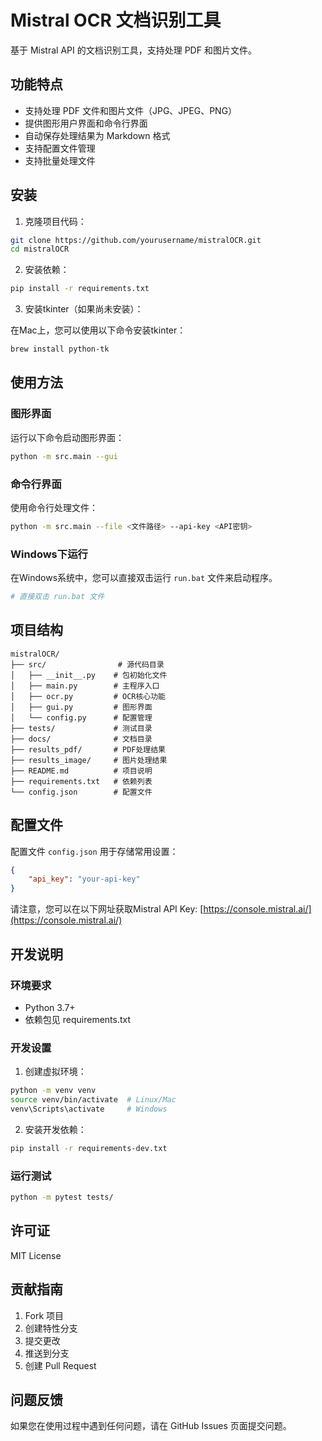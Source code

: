 # Mistral OCR 文档识别工具

基于 Mistral API 的文档识别工具，支持处理 PDF 和图片文件。

## 功能特点

- 支持处理 PDF 文件和图片文件（JPG、JPEG、PNG）
- 提供图形用户界面和命令行界面
- 自动保存处理结果为 Markdown 格式
- 支持配置文件管理
- 支持批量处理文件

## 安装

1. 克隆项目代码：

```bash
git clone https://github.com/yourusername/mistralOCR.git
cd mistralOCR
```

2. 安装依赖：

```bash
pip install -r requirements.txt
```

3. 安装tkinter（如果尚未安装）：

在Mac上，您可以使用以下命令安装tkinter：

```bash
brew install python-tk
```

## 使用方法

### 图形界面

运行以下命令启动图形界面：

```bash
python -m src.main --gui
```

### 命令行界面

使用命令行处理文件：

```bash
python -m src.main --file <文件路径> --api-key <API密钥>
```

### Windows下运行

在Windows系统中，您可以直接双击运行 `run.bat` 文件来启动程序。

```bash
# 直接双击 run.bat 文件
```

## 项目结构

```
mistralOCR/
├── src/                # 源代码目录
│   ├── __init__.py    # 包初始化文件
│   ├── main.py        # 主程序入口
│   ├── ocr.py         # OCR核心功能
│   ├── gui.py         # 图形界面
│   └── config.py      # 配置管理
├── tests/             # 测试目录
├── docs/              # 文档目录
├── results_pdf/       # PDF处理结果
├── results_image/     # 图片处理结果
├── README.md          # 项目说明
├── requirements.txt   # 依赖列表
└── config.json        # 配置文件
```

## 配置文件

配置文件 `config.json` 用于存储常用设置：

```json
{
    "api_key": "your-api-key"
}
```

请注意，您可以在以下网址获取Mistral API Key: [https://console.mistral.ai/](https://console.mistral.ai/)

## 开发说明

### 环境要求

- Python 3.7+
- 依赖包见 requirements.txt

### 开发设置

1. 创建虚拟环境：

```bash
python -m venv venv
source venv/bin/activate  # Linux/Mac
venv\Scripts\activate     # Windows
```

2. 安装开发依赖：

```bash
pip install -r requirements-dev.txt
```

### 运行测试

```bash
python -m pytest tests/
```

## 许可证

MIT License

## 贡献指南

1. Fork 项目
2. 创建特性分支
3. 提交更改
4. 推送到分支
5. 创建 Pull Request

## 问题反馈

如果您在使用过程中遇到任何问题，请在 GitHub Issues 页面提交问题。 